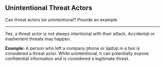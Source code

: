 ## Unintentional Threat Actors

Can threat actors be unintentional? Provide an example.

---

Yes, a threat actor is not always intentional with their attack. Accidental or inadvertent threats may happen.

**Example:** A person who left a company phone or laptop in a taxi is considered a threat actor. While unintentional, it can potentially expose confidential information and is considered a legitimate threat.

